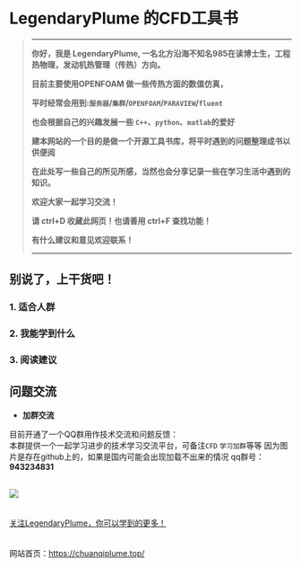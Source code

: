 # LegendaryPlume 的CFD工具书 

>---
>
>**你好，我是 LegendaryPlume, 一名北方沿海不知名985在读博士生，工程热物理，发动机热管理（传热）方向。**
>
>**目前主要使用OPENFOAM 做一些传热方面的数值仿真，**
>
>**平时经常会用到:`服务器`/`集群`/`OPENFOAM`/`PARAVIEW`/`fluent`**
>
>**也会根据自己的兴趣发展一些 `C++`、`python`、`matlab`的爱好**
>
>**建本网站的一个目的是做一个开源工具书库，将平时遇到的问题整理成书以供便阅**
>
>**在此处写一些自己的所见所感，当然也会分享记录一些在学习生活中遇到的知识。**
>
>**欢迎大家一起学习交流！**
>
>**请 ctrl+D 收藏此网页！也请善用 ctrl+F 查找功能！**
>
>**有什么建议和意见欢迎联系！**
>
>---


## 别说了，上干货吧！<!-- {docsify-ignore-all} -->


### 1. 适合人群



### 2. 我能学到什么



### 3. 阅读建议



## 问题交流

- **加群交流**

目前开通了一个QQ群用作技术交流和问题反馈：  
本群提供一个一起学习进步的技术学习交流平台，可备注`CFD` `学习加群`等等
因为图片是存在github上的，如果是国内可能会出现加载不出来的情况 qq群号：**943234831**



<br/>
<div align="left">
    <img src=/assets/pic/LegendaryPlume.png?raw=true> 
</div>
<br/>  


<br/>
<div align="left">
    <a href="https://github.com/LegendaryPlume">关注LegendaryPlume，你可以学到的更多！</a>
</div>
<br/>  


<br/>
<div align="left">
    网站首页：<a href="https://chuanqiplume.top">https://chuanqiplume.top/</a>
</div>
<br/>  


